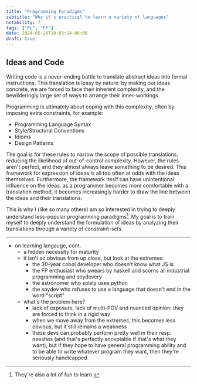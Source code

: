 ```yaml
---
title: "Programming Paradigms"
subtitle: "Why it's practical to learn a variety of languages"
notability: 7
tags: ["PL", "FP"]
date: 2024-05-26T10:03:14-06:00
draft: true
---
```


## Ideas and Code

Writing code is a never-ending battle to translate abstract ideas into formal instructions.
This translation is lossy by nature: by making our ideas concrete, we are forced to face their inherent complexity, and the bewilderingly large set of ways to arrange their inner-workings.

Programming is ultimately about coping with this complexity, often by imposing extra constraints, for example:

- Programming Language Syntax
- Style/Structural Conventions
- Idioms
- Design Patterns

The goal is for these rules to narrow the scope of possible translations, reducing the likelihood of out-of-control complexity.
However, the rules aren't perfect, and they almost always leave something to be desired.
This framework for expression of ideas is all too often at odds with the ideas themselves.
Furthermore, the framework iteslf can have unintentional influence on the ideas: as a programmer becomes more comfortable with a translation method, it becomes increasingly harder to draw the line between the ideas and their translations.

This is why I (like so many others) am so interested in trying to deeply understand less-popular programming paradigms[^fun-to-learn].
My goal is to train myself to deeply understand the formulation of ideas by analyzing their translations through a variety of constraint-sets.

[^fun-to-learn]: They're also a lot of fun to learn.

---

- on learning langauge, cont.
    - a hidden necessity for maturity
    - it isn't so obvious from up close, but look at the extremes:
        - the 30-year cobol developer who doesn't know what JS is
        - the FP enthusiast who swears by haskell and scorns all industrial programming and soydevery
        - the astronomer who solely uses python
        - the soydev who refuses to use a language that doesn't end in the word "script"
    - what's the problem here?
        - lack of exposure, lack of multi-POV and nuanced opinion: they are forced to think in a rigid way
        - when we move away from the extremes, this becomes less obvious, but it still remains a weakness
        - these devs can probably perform pretty well in their resp. neeshes (and that's perfectly acceptable if that's what they want), but if they hope to have general programming ability and to be able to write whatever program they want, then they're seriously handicapped
